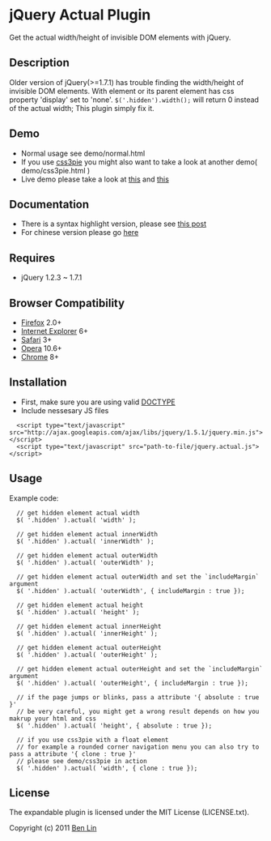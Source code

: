 # jQuery Actual Plugin

Get the actual width/height of invisible DOM elements with jQuery.



## Description

Older version of jQuery(>=1.7.1) has trouble finding the width/height of invisible DOM elements. With element or its parent element has css property 'display' set to 'none'. `$('.hidden').width();` will return 0 instead of the actual width; This plugin simply fix it.



## Demo
  - Normal usage see demo/normal.html
  - If you use [css3pie](http://css3pie.com/) you might also want to take a look at another demo( demo/css3pie.html )
  - Live demo please take a look at [this](http://dreamerslab.com/demos/get-hidden-element-width-with-jquery-actual-plugin) and [this](http://dreamerslab.com/demos/get-hidden-element-width-with-jquery-actual-plugin-with-css3pie/)



## Documentation
  - There is a syntax highlight version, please see [this post](http://dreamerslab.com/blog/en/get-hidden-elements-width-and-height-with-jquery/)
  - For chinese version please go [here](http://dreamerslab.com/blog/tw/get-hidden-elements-width-and-height-with-jquery/)



## Requires
  - jQuery 1.2.3 ~ 1.7.1



## Browser Compatibility
  - [Firefox](http://mzl.la/RNaI) 2.0+
  - [Internet Explorer](http://bit.ly/9fMgIQ) 6+
  - [Safari](http://bit.ly/gMhzVR) 3+
  - [Opera](http://bit.ly/fWJzaC) 10.6+
  - [Chrome](http://bit.ly/ePHvYZ) 8+



## Installation
  - First, make sure you are using valid [DOCTYPE](http://bit.ly/hQK1Rk)
  - Include nessesary JS files

<!-- -->

      <script type="text/javascript" src="http://ajax.googleapis.com/ajax/libs/jquery/1.5.1/jquery.min.js"></script>
      <script type="text/javascript" src="path-to-file/jquery.actual.js"></script>



## Usage
Example code:

      // get hidden element actual width
      $( '.hidden' ).actual( 'width' );

      // get hidden element actual innerWidth
      $( '.hidden' ).actual( 'innerWidth' );

      // get hidden element actual outerWidth
      $( '.hidden' ).actual( 'outerWidth' );

      // get hidden element actual outerWidth and set the `includeMargin` argument
      $( '.hidden' ).actual( 'outerWidth', { includeMargin : true });

      // get hidden element actual height
      $( '.hidden' ).actual( 'height' );

      // get hidden element actual innerHeight
      $( '.hidden' ).actual( 'innerHeight' );

      // get hidden element actual outerHeight
      $( '.hidden' ).actual( 'outerHeight' );

      // get hidden element actual outerHeight and set the `includeMargin` argument
      $( '.hidden' ).actual( 'outerHeight', { includeMargin : true });

      // if the page jumps or blinks, pass a attribute '{ absolute : true }'
      // be very careful, you might get a wrong result depends on how you makrup your html and css
      $( '.hidden' ).actual( 'height', { absolute : true });

      // if you use css3pie with a float element
      // for example a rounded corner navigation menu you can also try to pass a attribute '{ clone : true }'
      // please see demo/css3pie in action
      $( '.hidden' ).actual( 'width', { clone : true });



## License

The expandable plugin is licensed under the MIT License (LICENSE.txt).

Copyright (c) 2011 [Ben Lin](http://dreamerslab.com)